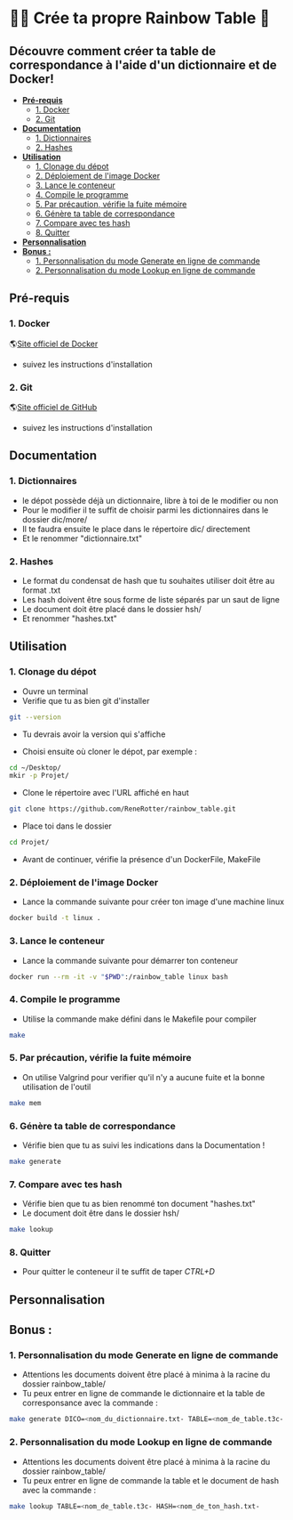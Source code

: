 # **👷🏻 Crée ta propre Rainbow Table 🌈**
## **Découvre comment créer ta table de correspondance à l'aide d'un dictionnaire et de Docker!**

- [**Pré-requis**](#pré-requis)
	- [1. Docker](#1-docker)
	- [2. Git](#2-git)
- [**Documentation**](#documentation)
	- [1. Dictionnaires](#1-dictionnaires)
	- [2. Hashes](#2-hashes)
- [**Utilisation**](#utilisation)
	- [1. Clonage du dépot](#1-clonage-du-dépot)
	- [2. Déploiement de l'image Docker](#2-déploiement-de-limage-docker)
	- [3. Lance le conteneur](#3-lance-le-conteneur)
	- [4. Compile le programme](#4-compile-le-programme)
	- [5. Par précaution, vérifie la fuite mémoire](#5-par-précaution-vérifie-la-fuite-mémoire)
	- [6. Génère ta table de correspondance](#6-génère-ta-table-de-correspondance)
	- [7. Compare avec tes hash](#7-compare-avec-tes-hash)
	- [8. Quitter](#8-quitter)
- [**Personnalisation**](#personnalisation)
- [**Bonus :**](#bonus-)
	- [1. Personnalisation du mode Generate en ligne de commande](#1-personnalisation-du-mode-generate-en-ligne-de-commande)
	- [2. Personnalisation du mode Lookup en ligne de commande](#2-personnalisation-du-mode-lookup-en-ligne-de-commande)


## **Pré-requis**
### 1. Docker
🌎[Site officiel de Docker](https://docs.docker.com/get-started/get-docker/)
- suivez les instructions d'installation

### 2. Git 
🌎[Site officiel de GitHub](https://github.com/git-guides/install-git)
- suivez les instructions d'installation


## **Documentation**

### 1. Dictionnaires
- le dépot possède déjà un dictionnaire, libre à toi de le modifier ou non
- Pour le modifier il te suffit de choisir parmi les dictionnaires dans le dossier dic/more/
- Il te faudra ensuite le place dans le répertoire dic/ directement
- Et le renommer "dictionnaire.txt"


### 2. Hashes
- Le format du condensat de hash que tu souhaites utiliser doit être au format .txt
- Les hash doivent être sous forme de liste séparés par un saut de ligne
- Le document doit être placé dans le dossier hsh/ 
- Et renommer "hashes.txt"


## **Utilisation**

### 1. Clonage du dépot
- Ouvre un terminal
- Verifie que tu as bien git d'installer 
```bash
git --version
```
- Tu devrais avoir la version qui s'affiche

- Choisi ensuite où cloner le dépot, par exemple : 

```bash
cd ~/Desktop/
mkir -p Projet/
```
- Clone le répertoire avec l'URL affiché en haut

```bash
git clone https://github.com/ReneRotter/rainbow_table.git
```

- Place toi dans le dossier
```bash
cd Projet/
```
- Avant de continuer, vérifie la présence d'un DockerFile, MakeFile

### 2. Déploiement de l'image Docker

- Lance la commande suivante pour créer ton image d'une machine linux

```bash
docker build -t linux .
```

### 3. Lance le conteneur 

- Lance la commande suivante pour démarrer ton conteneur

```bash
docker run --rm -it -v "$PWD":/rainbow_table linux bash
```

### 4. Compile le programme 

- Utilise la commande make défini dans le Makefile pour compiler

```bash
make
```

### 5. Par précaution, vérifie la fuite mémoire

- On utilise Valgrind pour verifier qu'il n'y a aucune fuite et la bonne utilisation de l'outil

```bash
make mem
```

### 6. Génère ta table de correspondance

- Vérifie bien que tu as suivi les indications dans la Documentation !

```bash
make generate
```

### 7. Compare avec tes hash 

- Vérifie bien que tu as bien renommé ton document "hashes.txt"
- Le document doit être dans le dossier hsh/

```bash
make lookup
```

### 8. Quitter

- Pour quitter le conteneur il te suffit de taper *CTRL+D*

## **Personnalisation**

## **Bonus :**

### 1. Personnalisation du mode Generate en ligne de commande 

- Attentions les documents doivent être placé à minima à la racine du dossier rainbow_table/
- Tu peux entrer en ligne de commande le dictionnaire et la table de corresponsance avec la commande :
```bash
make generate DICO=<nom_du_dictionnaire.txt- TABLE=<nom_de_table.t3c-
```

### 2. Personnalisation du mode Lookup en ligne de commande 


- Attentions les documents doivent être placé à minima à la racine du dossier rainbow_table/
- Tu peux entrer en ligne de commande la table et le document de hash avec la commande :

```bash
make lookup TABLE=<nom_de_table.t3c- HASH=<nom_de_ton_hash.txt-
```
